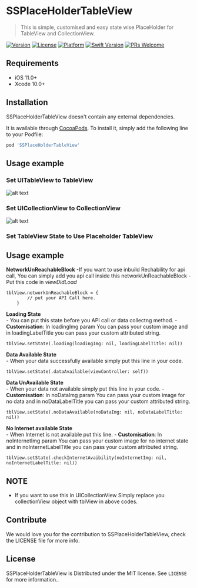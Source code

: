 # SSPlaceHolderTableView

> This is simple, customised and easy state wise PlaceHolder for TableView and CollectionView.

[![Version](https://img.shields.io/cocoapods/v/SSPlaceHolderTableView.svg?style=flat)](https://cocoapods.org/pods/SSPlaceHolderTableView)
[![License][license-image]][license-url]
[![Platform](https://img.shields.io/cocoapods/p/SSPlaceHolderTableView.svg?style=flat)](https://cocoapods.org/pods/SSPlaceHolderTableView)
[![Swift Version][swift-image]][swift-url]
[![PRs Welcome][PR-image]][PR-url]

## Requirements

- iOS 11.0+
- Xcode 10.0+

## Installation
SSPlaceHolderTableView doesn't contain any external dependencies.

It is available through [CocoaPods](https://cocoapods.org). To install
it, simply add the following line to your Podfile:

```ruby
pod 'SSPlaceHolderTableView'
```

## Usage example

### Set UITableView to TableView
![alt text](https://raw.githubusercontent.com/simformsolutions/SSPlaceHolderTableView/master/SSPlaceHolderTableView/ScreenShot/TableView.png)


### Set UICollectionView to CollectionView
![alt text](https://raw.githubusercontent.com/simformsolutions/SSPlaceHolderTableView/master/SSPlaceHolderTableView/ScreenShot/CollectionView.png)

### Set TableView State to Use Placeholder TableView

## Usage example

  **NetworkUnReachableBlock**
-If you want to use inbuild Rechability for api call, You can simply add you api call inside this networkUnReachableBlock
-Put this code in *viewDidLoad*
    
    tblView.networkUnReachableBlock = {
            // put your API Call here.
        }
**Loading State**   
    - You can put this state before you API call or data collectng method.
    - **Customisation**: In loadingImg param You can pass your custom image and in loadingLabelTitle you can pass your custom attributed string.
    
    tblView.setState(.loading(loadingImg: nil, loadingLabelTitle: nil))
        
**Data Available State**   
    - When your data successfully available simply put this line in your code.
    
    tblView.setState(.dataAvailable(viewController: self))
**Data UnAvailable State**   
    - When your data not available simply put this line in your code.
    - **Customisation**: In noDataImg param You can pass your custom image for no data and in noDataLabelTitle you can pass your custom attributed string.
    
    tblView.setState(.noDataAvailable(noDataImg: nil, noDataLabelTitle: nil))
**No Internet available State**       
    - When Internet is not available put this line.
    - **Customisation**: In noInternetImg param You can pass your custom image for no internet state and in noInternetLabelTitle you can pass your custom attributed string.
    
    tblView.setState(.checkInternetAvaibility(noInternetImg: nil, noInternetLabelTitle: nil))
## NOTE
- If you want to use this in UICollectionView Simply replace you collectionView object with tblView in above codes.

## Contribute

We would love you for the contribution to SSPlaceHolderTableView, check the LICENSE file for more info.

## License

SSPlaceHolderTableView is Distributed under the MIT license. See ``LICENSE`` for more information..


[PR-image]:https://img.shields.io/badge/PRs-welcome-brightgreen.svg?style=flat-square
[PR-url]:http://makeapullrequest.com
[swift-image]:https://img.shields.io/badge/swift-4.2-orange.svg
[swift-url]: https://swift.org/
[license-image]: https://img.shields.io/badge/License-MIT-blue.svg
[license-url]: LICENSE
